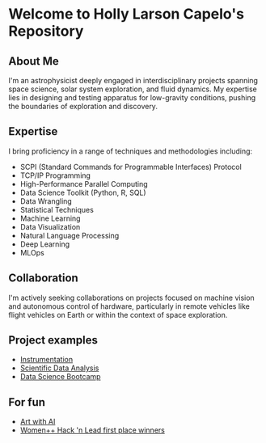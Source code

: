 # Welcome to Holly Larson Capelo's Repository

## About Me
I'm an astrophysicist deeply engaged in interdisciplinary projects spanning space science, solar system exploration, and fluid dynamics. My expertise lies in designing and testing apparatus for low-gravity conditions, pushing the boundaries of exploration and discovery.

## Expertise
I bring proficiency in a range of techniques and methodologies including:
- SCPI (Standard Commands for Programmable Interfaces) Protocol
- TCP/IP Programming
- High-Performance Parallel Computing
- Data Science Toolkit (Python, R, SQL)
- Data Wrangling
- Statistical Techniques
- Machine Learning
- Data Visualization
- Natural Language Processing
- Deep Learning
- MLOps

## Collaboration
I'm actively seeking collaborations on projects focused on machine vision and autonomous control of hardware, particularly in remote vehicles like flight vehicles on Earth or within the context of space exploration.

## Project examples
- [Instrumentation](https://github.com/hlc-astro/)
- [Scientific Data Analysis](https://github.com/hlc-astro/)
- [Data Science Bootcamp](https://github.com/hlc-astro/data_science_bootcamp)

## For fun
- [Art with AI](https://github.com/hlc-astro/art/)
- [Women++ Hack 'n Lead first place winners](https://github.com/boringspace/GivingChain)




<!--
**hlc-astro/hlc-astro** is a ✨ _special_ ✨ repository because its `README.md` (this file) appears on your GitHub profile.

Here are some ideas to get you started:

- 🔭 I’m currently working on ...
- 🌱 I’m currently learning ...
- 👯 I’m looking to collaborate on ...
- 🤔 I’m looking for help with ...
- 💬 Ask me about ...
- 📫 How to reach me: ...
- 😄 Pronouns: ...
- ⚡ Fun fact: ...
-->
